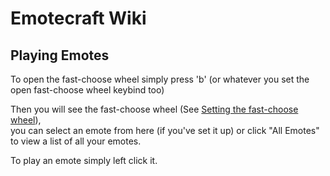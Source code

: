 # Emotecraft Wiki

## Playing Emotes

To open the fast-choose wheel simply press 'b' (or whatever you set the open fast-choose wheel keybind too)

Then you will see the fast-choose wheel (See [Setting the fast-choose wheel](/setting-fast-choose-wheel)),\
you can select an emote from here (if you've set it up) or click "All Emotes" to view a list of all your emotes.

To play an emote simply left click it.
